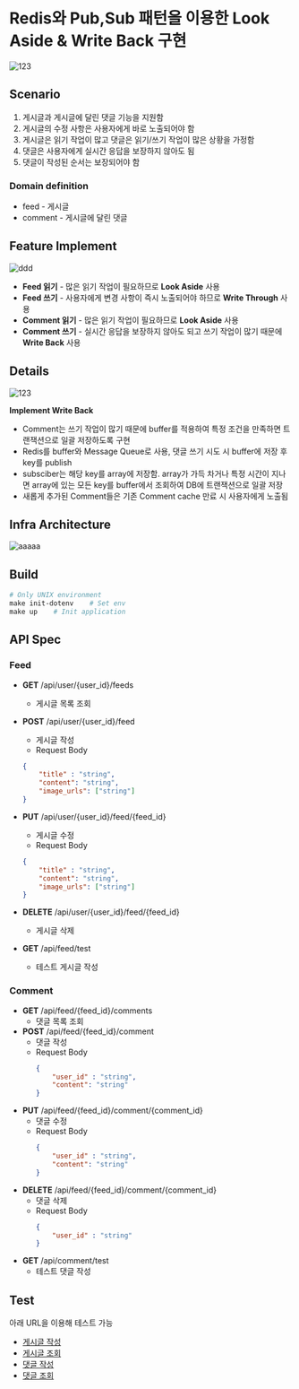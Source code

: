 # Redis와 Pub,Sub 패턴을 이용한 Look Aside & Write Back 구현
![123](https://github.com/user-attachments/assets/825cc30e-a573-40d8-a658-35b247b29936)
## Scenario
1. 게시글과 게시글에 달린 댓글 기능을 지원함
2. 게시글의 수정 사항은 사용자에게 바로 노출되어야 함
3. 게시글은 읽기 작업이 많고 댓글은 읽기/쓰기 작업이 많은 상황을 가정함
4. 댓글은 사용자에게 실시간 응답을 보장하지 않아도 됨
5. 댓글이 작성된 순서는 보장되어야 함

### Domain definition
+ feed - 게시글
+ comment - 게시글에 달린 댓글

## Feature Implement
![ddd](https://github.com/user-attachments/assets/ab5ce5a9-f898-4b7a-8bf3-dff5821c4479)
+ **Feed 읽기** - 많은 읽기 작업이 필요하므로 **Look Aside** 사용
+ **Feed 쓰기** - 사용자에게 변경 사항이 즉시 노출되어야 하므로 **Write Through** 사용
+ **Comment 읽기** - 많은 읽기 작업이 필요하므로 **Look Aside** 사용
+ **Comment 쓰기** - 실시간 응답을 보장하지 않아도 되고 쓰기 작업이 많기 때문에 **Write Back** 사용

## Details

![123](https://github.com/user-attachments/assets/471eea73-405e-4296-a449-17c76270e757)

**Implement Write Back**
+ Comment는 쓰기 작업이 많기 때문에 buffer를 적용하여 특정 조건을 만족하면 트랜잭션으로 일괄 저장하도록 구현
+ Redis를 buffer와 Message Queue로 사용, 댓글 쓰기 시도 시 buffer에 저장 후 key를 publish   
+ subsciber는 해당 key를 array에 저장함. array가 가득 차거나 특정 시간이 지나면 array에 있는 모든 key를 buffer에서 조회하여 DB에 트랜잭션으로 일괄 저장
+ 새롭게 추가된 Comment들은 기존 Comment cache 만료 시 사용자에게 노출됨

## Infra Architecture
![aaaaa](https://github.com/user-attachments/assets/878d4e1a-410c-4fcc-bcf0-9e50daf50bef)


## Build
```Makefile
# Only UNIX environment
make init-dotenv    # Set env
make up    # Init application
```


## API Spec
### Feed
+ **GET** /api/user/{user_id}/feeds
    + 게시글 목록 조회
+ **POST** /api/user/{user_id}/feed
    + 게시글 작성
    + Request Body
    ```json
    {   
        "title" : "string",
        "content": "string",
        "image_urls": ["string"]
    }
    ```
+ **PUT** /api/user/{user_id}/feed/{feed_id}
    + 게시글 수정
    + Request Body
    ```json
    {   
        "title" : "string",
        "content": "string",
        "image_urls": ["string"]
    }
    ```
+ **DELETE** /api/user/{user_id}/feed/{feed_id}
    + 게시글 삭제

+ **GET** /api/feed/test
    + 테스트 게시글 작성
    
### Comment
+ **GET** /api/feed/{feed_id}/comments
    + 댓글 목록 조회
+ **POST** /api/feed/{feed_id}/comment
    + 댓글 작성
    + Request Body
        ```json
        {   
            "user_id" : "string",
            "content": "string"
        }
        ```
+ **PUT** /api/feed/{feed_id}/comment/{comment_id}
    + 댓글 수정
    + Request Body
      ```json
      {   
          "user_id" : "string",
          "content": "string"
      }
      ```
+ **DELETE** /api/feed/{feed_id}/comment/{comment_id}
    + 댓글 삭제
    + Request Body
      ```json
      {   
          "user_id" : "string"
      }
      ```
+ **GET** /api/comment/test
  + 테스트 댓글 작성

## Test
아래 URL을 이용해 테스트 가능 
+ [게시글 작성](http://localhost:8080/api/feed/test)   
+ [게시글 조회](http://localhost:8080/api/user/1/feeds)
+ [댓글 작성](http://localhost:8080/api/comment/test)
+ [댓글 조회](http://localhost:8080/api/feed/1/comments)